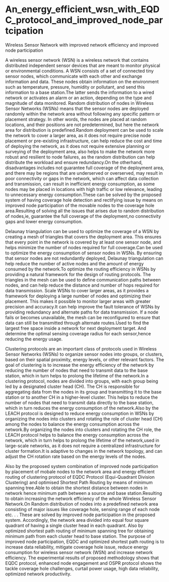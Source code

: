 # An_energy_efficient_wsn_with_EQDC_protocol_and_improved_node_partcipation
Wireless Sensor Network with improved network efficiency and improved node participation

A wireless sensor network (WSN) is a wireless network that contains distributed independent sensor devices that are meant to monitor physical or environmental conditions.
A WSN consists of a set of connected tiny sensor nodes, which communicate with each other and exchange information and data. These nodes obtain information on the environment such as temperature, pressure, humidity or pollutant, and send this information
to a base station.The latter sends the information to a wired network or activates an alarm or an action, depending on the type and magnitude of data monitored.
Random distribution of nodes in Wireless Sensor Networks (WSNs) means that the sensor nodes are deployed randomly within the network area without following any specific pattern or placement strategy. In other words, the nodes are placed at random
locations, and their positions are not predetermined, but here the network area for distribution is predefined.Random deployment can be used to scale the network to cover a
larger area, as it does not require precise node placement or pre-existing infrastructure,
can help reduce the cost and time of deploying the network, as it does not require extensive planning or surveying of the deployment area, also helps to make the network more
robust and resilient to node failures, as the random distribution can help distribute the
workload and ensure redundancy.On the otherhand, disadvantages includes not guarantee full coverage of the deployment area, and there may be regions that are underserved
or overserved, may result in poor connectivity or gaps in the network, which can affect data collection and transmission, can result in inefficient energy consumption, as
some nodes may be placed in locations with high traffic or low relevance, leading to
unnecessary energy consumption.These can be solved by the proposed system of having
coverage hole detection and rectifying issue by means on improved node participation of
the movable nodes to the coverage hole area.Resulting of solving all the issues that arises due to random distribution of nodes,ie, guarantee the full coverage of the deployment,no connectivity gaps and lower energy consumption.


Delaunay triangulation can be used to optimize the coverage of a WSN by creating a
mesh of triangles that covers the deployment area. This ensures that every point in the
network is covered by at least one sensor node, and helps minimize the number of nodes
required for full coverage.Can be used to optimize the energy consumption of sensor
nodes in WSNs. By ensuring that sensor nodes are not redundantly deployed, Delaunay
triangulation can help reduce the number of active nodes and the amount of energy
consumed by the network.To optimize the routing efficiency in WSNs by providing a
natural framework for the design of routing protocols. The triangles in the mesh can be
used to define communication paths between nodes, and can help reduce the distance
and number of hops required for data transmission. Scale WSNs to cover larger areas,
as it provides a framework for deploying a large number of nodes and optimizing their
placement. This makes it possible to monitor larger areas with greater precision and
accuracy.It can help improve the fault tolerance of WSNs by providing redundancy
and alternate paths for data transmission. If a node fails or becomes unavailable, the
mesh can be reconfigured to ensure that data can still be transmitted through alternate
routes.Used to find the largest free space inside a network for next deployment target.
And determine the optimal sensing coverage radius for each sensor,hence reducing the
energy usage.


Clustering protocols are an important class of protocols used in Wireless Sensor Networks (WSNs) to organize sensor nodes into groups, or clusters, based on their spatial
proximity, energy levels, or other relevant factors. The goal of clustering is to increase
the energy efficiency of the network by reducing the number of nodes that need to transmit data to the base station, which in turn helps to prolong the lifetime of the network.In
a clustering protocol, nodes are divided into groups, with each group being led by a designated cluster head (CH). The CH is responsible for aggregating data from the nodes
in its group and transmitting it to the base station or to another CH in a higher-level
cluster. This helps to reduce the number of nodes that need to transmit data directly
to the base station, which in turn reduces the energy consumption of the network.Also
by the LEACH protocol is designed to reduce energy consumption in WSNs by organizing the nodes into clusters and rotating the role of cluster head (CH) among the
nodes to balance the energy consumption across the network.By organizing the nodes
into clusters and rotating the CH role, the LEACH protocol helps to balance the energy
consumption across the network, which in turn helps to prolong the lifetime of the network,used in large-scale networks, as it does not require a centralized infrastructure for cluster formation.It is adaptive to changes in the network topology, and can adjust the
CH rotation rate based on the energy levels of the nodes.


Also by the proposed system combination of improved node participation by placement of mobale nodes to the network area and energy efficient routing of clustering
protocol of EQDC Protocol (Equi-Quadrant Division Clustering) and optimised Shortest Path Routing by means of minimum spanning tree.Able to obtain the shortest distance between nodes in network hence minimum path between a source and base station.Resulting to obtain increasing the network efficiency of the whole Wireless Sensor
Network.On Random distribution of nodes into a predefined network area consisting
of major issues like coverage hole, sensing range of each node etc. . . These are solved
by improved node participation in the proposed system. Accordingly, the network area
divided into equal four square quadrant of having a single cluster head in each quadrant. Also by optimized shortest path routing of minimum spanning tree for obtaining
minimum path from each cluster head to base station. The purpose of improved node
participation, EQDC and optimized shortest path routing is to increase data reliability, mitigate coverage hole issue, reduce energy consumption for wireless sensor network
(WSN) and increase network efficiency. The experimental results of proposed methodology shows that EQDC protocol, enhanced node engagement and OSPR protocol shows
the tackle coverage hole challenges, curtail power usage, high data reliability, optimized
network productivity.



